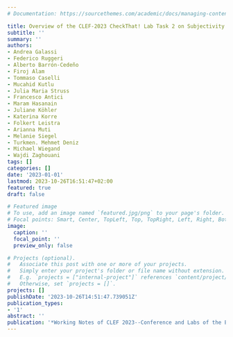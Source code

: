 ```yaml
---
# Documentation: https://sourcethemes.com/academic/docs/managing-content/

title: Overview of the CLEF-2023 CheckThat! Lab Task 2 on Subjectivity in News Articles
subtitle: ''
summary: ''
authors:
- Andrea Galassi
- Federico Ruggeri
- Alberto Barrón-Cedeño
- Firoj Alam
- Tommaso Caselli
- Mucahid Kutlu
- Julia Maria Struss
- Francesco Antici
- Maram Hasanain
- Juliane Köhler
- Katerina Korre
- Folkert Leistra
- Arianna Muti
- Melanie Siegel
- Turkmen. Mehmet Deniz
- Michael Wiegand
- Wajdi Zaghouani
tags: []
categories: []
date: '2023-01-01'
lastmod: 2023-10-26T16:51:47+02:00
featured: true
draft: false

# Featured image
# To use, add an image named `featured.jpg/png` to your page's folder.
# Focal points: Smart, Center, TopLeft, Top, TopRight, Left, Right, BottomLeft, Bottom, BottomRight.
image:
  caption: ''
  focal_point: ''
  preview_only: false

# Projects (optional).
#   Associate this post with one or more of your projects.
#   Simply enter your project's folder or file name without extension.
#   E.g. `projects = ["internal-project"]` references `content/project/deep-learning/index.md`.
#   Otherwise, set `projects = []`.
projects: []
publishDate: '2023-10-26T14:51:47.739051Z'
publication_types:
- '1'
abstract: ''
publication: '*Working Notes of CLEF 2023--Conference and Labs of the Evaluation Forum*'
---
```

